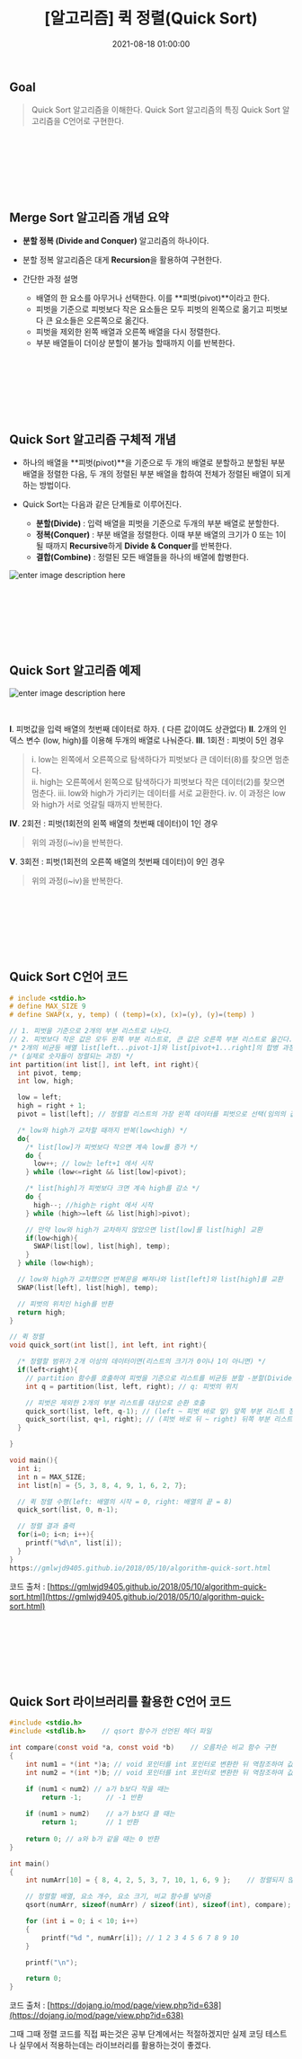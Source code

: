 ﻿---
title: "[알고리즘] 퀵 정렬(Quick Sort) "
date: 2021-08-18 01:00:00
categories:
- Algorithm
tags:
- 알고리즘
- 정렬
---

## Goal

> Quick Sort 알고리즘을 이해한다.
> Quick Sort 알고리즘의 특징 
> Quick Sort 알고리즘을 C언어로 구현한다.

<br><br><br><br><br><br>

## Merge Sort 알고리즘 개념 요약

 - **분할 정복 (Divide and Conquer)** 알고리즘의 하나이다.

 - 분할 정복 알고리즘은 대게 **Recursion**을 활용하여 구현한다.

 - 간단한 과정 설명
	 - 배열의 한 요소를 아무거나 선택한다. 이를 **피벗(pivot)**이라고 한다.
	 - 피벗을 기준으로 피벗보다 작은 요소들은 모두 피벗의 왼쪽으로 옮기고 피벗보다 큰 요소들은 오른쪽으로 옮긴다.
	 - 피벗을 제외한 왼쪽 배열과 오른쪽 배열을 다시 정렬한다.
	 - 부분 배열들이 더이상 분할이 불가능 할때까지 이를 반복한다.

<br><br><br><br><br><br>

## Quick Sort 알고리즘 구체적 개념

- 하나의 배열을 **피벗(pivot)**을 기준으로 두 개의 배열로 분할하고 분할된 부분 배열을 정렬한 다음, 두 개의 정렬된 부분 배열을 합하여 전체가 정렬된 배열이 되게 하는 방법이다.


- Quick Sort는 다음과 같은 단계들로 이루어진다.
	- **분할(Divide)** : 입력 배열을 피벗을 기준으로 두개의 부분 배열로 분할한다.
	- **정복(Conquer)** : 부분 배열을 정렬한다. 이때 부분 배열의 크기가 0 또는 1이 될 때까지 **Recursive**하게 **Divide & Conquer**를 반복한다.
	- **결합(Combine)** : 정렬된 모든 배열들을 하나의 배열에 합병한다.

![enter image description here](https://github.com/idkim97/idkim97.github.io/blob/master/img/quicksort1.png?raw=true)


<br> <br> <br><br> <br> <br>

## Quick Sort 알고리즘 예제
![enter image description here](https://github.com/idkim97/idkim97.github.io/blob/master/img/quicksort2.png?raw=true)

<br>

**Ⅰ**. 피벗값을 입력 배열의 첫번째 데이터로 하자. ( 다른 값이여도 상관없다)
**Ⅱ**.  2개의 인덱스 변수 (low, high)를 이용해 두개의 배열로 나눠준다.
**Ⅲ**. 1회전 : 피벗이 5인 경우

> ⅰ. low는 왼쪽에서 오른쪽으로 탐색하다가 피벗보다 큰 데이터(8)를 찾으면 멈춘다.  
> ⅱ. high는 오른쪽에서 왼쪽으로
> 탐색하다가 피벗보다 작은 데이터(2)를 찾으면 멈춘다.
> ⅲ. low와 high가 가리키는 데이터를 서로 교환한다.
> ⅳ. 이 과정은 low와 high가 서로 엇갈릴 때까지 반복한다.

**Ⅳ**. 2회전 : 피벗(1회전의 왼쪽 배열의 첫번째 데이터)이 1인 경우

> 위의 과정(ⅰ~ⅳ)을 반복한다.

**Ⅴ**. 3회전 : 피벗(1회전의 오른쪽 배열의 첫번째 데이터)이 9인 경우

> 위의 과정(ⅰ~ⅳ)을 반복한다.


<br><br><br><br><br><br>

## Quick Sort C언어 코드
```c
# include <stdio.h>
# define MAX_SIZE 9
# define SWAP(x, y, temp) ( (temp)=(x), (x)=(y), (y)=(temp) )

// 1. 피벗을 기준으로 2개의 부분 리스트로 나눈다.
// 2. 피벗보다 작은 값은 모두 왼쪽 부분 리스트로, 큰 값은 오른쪽 부분 리스트로 옮긴다.
/* 2개의 비균등 배열 list[left...pivot-1]와 list[pivot+1...right]의 합병 과정 */
/* (실제로 숫자들이 정렬되는 과정) */
int partition(int list[], int left, int right){
  int pivot, temp;
  int low, high;

  low = left;
  high = right + 1;
  pivot = list[left]; // 정렬할 리스트의 가장 왼쪽 데이터를 피벗으로 선택(임의의 값을 피벗으로 선택)

  /* low와 high가 교차할 때까지 반복(low<high) */
  do{
    /* list[low]가 피벗보다 작으면 계속 low를 증가 */
    do {
      low++; // low는 left+1 에서 시작
    } while (low<=right && list[low]<pivot);

    /* list[high]가 피벗보다 크면 계속 high를 감소 */
    do {
      high--; //high는 right 에서 시작
    } while (high>=left && list[high]>pivot);

    // 만약 low와 high가 교차하지 않았으면 list[low]를 list[high] 교환
    if(low<high){
      SWAP(list[low], list[high], temp);
    }
  } while (low<high);

  // low와 high가 교차했으면 반복문을 빠져나와 list[left]와 list[high]를 교환
  SWAP(list[left], list[high], temp);

  // 피벗의 위치인 high를 반환
  return high;
}

// 퀵 정렬
void quick_sort(int list[], int left, int right){

  /* 정렬할 범위가 2개 이상의 데이터이면(리스트의 크기가 0이나 1이 아니면) */
  if(left<right){
    // partition 함수를 호출하여 피벗을 기준으로 리스트를 비균등 분할 -분할(Divide)
    int q = partition(list, left, right); // q: 피벗의 위치

    // 피벗은 제외한 2개의 부분 리스트를 대상으로 순환 호출
    quick_sort(list, left, q-1); // (left ~ 피벗 바로 앞) 앞쪽 부분 리스트 정렬 -정복(Conquer)
    quick_sort(list, q+1, right); // (피벗 바로 뒤 ~ right) 뒤쪽 부분 리스트 정렬 -정복(Conquer)
  }

}

void main(){
  int i;
  int n = MAX_SIZE;
  int list[n] = {5, 3, 8, 4, 9, 1, 6, 2, 7};

  // 퀵 정렬 수행(left: 배열의 시작 = 0, right: 배열의 끝 = 8)
  quick_sort(list, 0, n-1);

  // 정렬 결과 출력
  for(i=0; i<n; i++){
    printf("%d\n", list[i]);
  }
}
https://gmlwjd9405.github.io/2018/05/10/algorithm-quick-sort.html
```
코드 출처 : [https://gmlwjd9405.github.io/2018/05/10/algorithm-quick-sort.html](https://gmlwjd9405.github.io/2018/05/10/algorithm-quick-sort.html)

<br><br><br><br><br><br>


## Quick Sort 라이브러리를 활용한 C언어 코드
```c
#include <stdio.h>
#include <stdlib.h>    // qsort 함수가 선언된 헤더 파일

int compare(const void *a, const void *b)    // 오름차순 비교 함수 구현
{
    int num1 = *(int *)a; // void 포인터를 int 포인터로 변환한 뒤 역참조하여 값을 가져옴
    int num2 = *(int *)b; // void 포인터를 int 포인터로 변환한 뒤 역참조하여 값을 가져옴

    if (num1 < num2) // a가 b보다 작을 때는
        return -1;      // -1 반환
    
    if (num1 > num2)    // a가 b보다 클 때는
        return 1;       // 1 반환
    
    return 0; // a와 b가 같을 때는 0 반환
}

int main()
{
    int numArr[10] = { 8, 4, 2, 5, 3, 7, 10, 1, 6, 9 };    // 정렬되지 않은 배열

    // 정렬할 배열, 요소 개수, 요소 크기, 비교 함수를 넣어줌
    qsort(numArr, sizeof(numArr) / sizeof(int), sizeof(int), compare);

    for (int i = 0; i < 10; i++)
    {
        printf("%d ", numArr[i]); // 1 2 3 4 5 6 7 8 9 10
    }

    printf("\n");

    return 0;
}
```
코드 출처 : [https://dojang.io/mod/page/view.php?id=638](https://dojang.io/mod/page/view.php?id=638)

그때 그때 정렬 코드를 직접 짜는것은 공부 단계에서는 적절하겠지만 실제 코딩 테스트나 실무에서 적용하는데는 라이브러리를 활용하는것이 좋겠다.

